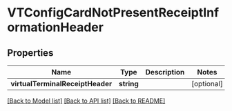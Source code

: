 # VTConfigCardNotPresentReceiptInformationHeader

## Properties
Name | Type | Description | Notes
------------ | ------------- | ------------- | -------------
**virtualTerminalReceiptHeader** | **string** |  | [optional] 

[[Back to Model list]](../README.md#documentation-for-models) [[Back to API list]](../README.md#documentation-for-api-endpoints) [[Back to README]](../README.md)


